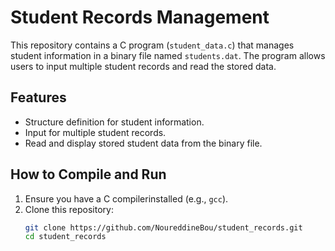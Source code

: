 # Student Records Management

This repository contains a C program (`student_data.c`) that manages student information in a binary file named `students.dat`. The program allows users to input multiple student records and read the stored data.

## Features

- Structure definition for student information.
- Input for multiple student records.
- Read and display stored student data from the binary file.

## How to Compile and Run

1. Ensure you have a C compilerinstalled (e.g., `gcc`).
2. Clone this repository:
   ```bash
   git clone https://github.com/NoureddineBou/student_records.git
   cd student_records
